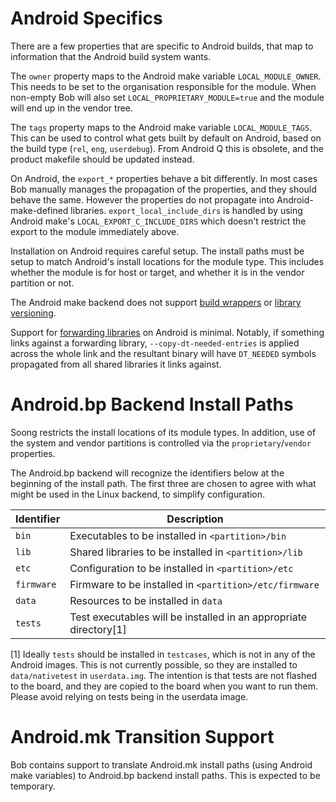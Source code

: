 Android Specifics
=================

There are a few properties that are specific to Android builds,
that map to information that the Android build system wants.

The `owner` property maps to the Android make variable
`LOCAL_MODULE_OWNER`. This needs to be set to the organisation
responsible for the module. When non-empty Bob will also set
`LOCAL_PROPRIETARY_MODULE=true` and the module will end up in the
vendor tree.

The `tags` property maps to the Android make variable
`LOCAL_MODULE_TAGS`. This can be used to control what gets built by
default on Android, based on the build type (`rel`, `eng`,
`userdebug`). From Android Q this is obsolete, and the product
makefile should be updated instead.

On Android, the `export_*` properties behave a bit differently. In
most cases Bob manually manages the propagation of the properties, and
they should behave the same. However the properties do not propagate
into Android-make-defined libraries. `export_local_include_dirs` is
handled by using Android make's `LOCAL_EXPORT_C_INCLUDE_DIRS` which
doesn't restrict the export to the module immediately above.

Installation on Android requires careful setup. The install paths must
be setup to match Android's install locations for the module
type. This includes whether the module is for host or target, and
whether it is in the vendor partition or not.

The Android make backend does not support [build
wrappers](wrappers.md) or [library versioning](versioning.md).

Support for [forwarding libraries](forwarding.md) on Android is
minimal. Notably, if something links against a forwarding library,
`--copy-dt-needed-entries` is applied across the whole link and
the resultant binary will have `DT_NEEDED` symbols propagated from all
shared libraries it links against.

Android.bp Backend Install Paths
===

Soong restricts the install locations of its module types. In addition,
use of the system and vendor partitions is controlled via the
`proprietary`/`vendor` properties.

The Android.bp backend will recognize the identifiers below at the
beginning of the install path. The first three are chosen to agree
with what might be used in the Linux backend, to simplify configuration.

| Identifier | Description |
| --- | --- |
| `bin` | Executables to be installed in `<partition>/bin` |
| `lib` | Shared libraries to be installed in `<partition>/lib` |
| `etc` | Configuration to be installed in `<partition>/etc` |
| `firmware` | Firmware to be installed in `<partition>/etc/firmware` |
| `data` | Resources to be installed in `data` |
| `tests` | Test executables will be installed in an appropriate directory[1] |

[1] Ideally `tests` should be installed in `testcases`, which is not
in any of the Android images. This is not currently possible, so they
are installed to `data/nativetest` in `userdata.img`. The intention is
that tests are not flashed to the board, and they are copied to the
board when you want to run them. Please avoid relying on tests being
in the userdata image.

Android.mk Transition Support
===

Bob contains support to translate Android.mk install paths (using
Android make variables) to Android.bp backend install paths. This is
expected to be temporary.
